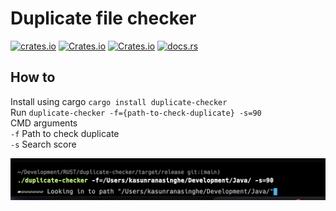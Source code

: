 # Duplicate file checker 

[![crates.io](https://img.shields.io/crates/v/duplicate-checker.svg)](https://crates.io/crates/duplicate-checker)
[![Crates.io](https://img.shields.io/crates/l/duplicate-checker)](https://crates.io/crates/duplicate-checker)
[![Crates.io](https://img.shields.io/crates/d/duplicate-checker)](https://crates.io/crates/duplicate-checker)
[![docs.rs](https://img.shields.io/docsrs/duplicate-checker/1.0.2)](https://crates.io/crates/duplicate-checker)

## How to
Install using cargo `cargo install duplicate-checker`  
Run `duplicate-checker -f={path-to-check-duplicate} -s=90`  
CMD arguments  
`-f` Path to check duplicate  
`-s` Search score

![How to](how-to.png)
